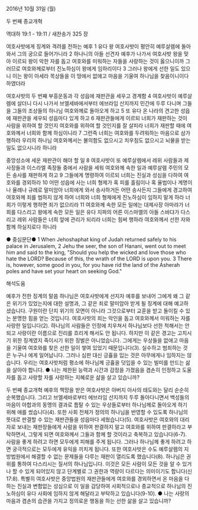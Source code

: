 2016년 10월 31일 (월)

두 번째 종교개혁



역대하 19:1 - 19:11 / 새찬송가 325 장


여호사밧에게 징계와 격려를 전하는 예후
1 유다 왕 여호사밧이 평안히 예루살렘에 돌아와서 그의 궁으로 들어가니라 2 하나니의 아들 선견자 예후가 나가서 여호사밧 왕을 맞아 이르되 왕이 악한 자를 돕고 여호와를 미워하는 자들을 사랑하는 것이 옳으니이까 그러므로 여호와께로부터 진노하심이 왕에게 임하리이다 3 그러나 왕에게 선한 일도 있으니 이는 왕이 아세라 목상들을 이 땅에서 없애고 마음을 기울여 하나님을 찾음이니이다 하였더라

여호사밧의 두 번째 부흥운동과 각 성읍에 재판관을 세우고 경계함
4 여호사밧이 예루살렘에 살더니 다시 나가서 브엘세바에서부터 에브라임 산지까지 민간에 두루 다니며 그들을 그들의 조상들의 하나님 여호와께로 돌아오게 하고 5 또 유다 온 나라의 견고한 성읍에 재판관을 세우되 성읍마다 있게 하고 6 재판관들에게 이르되 너희가 재판하는 것이 사람을 위하여 할 것인지 여호와를 위하여 할 것인지를 잘 살피라 너희가 재판할 때에 여호와께서 너희와 함께 하심이니라 7 그런즉 너희는 여호와를 두려워하는 마음으로 삼가 행하라 우리의 하나님 여호와께서는 불의함도 없으시고 치우침도 없으시고 뇌물을 받는 일도 없으시니라 하니라

중앙성소에 세운 재판관이 해야 할 일
8 여호사밧이 또 예루살렘에서 레위 사람들과 제사장들과 이스라엘 족장들 중에서 사람을 세워 여호와께 속한 일과 예루살렘 주민의 모든 송사를 재판하게 하고 9 그들에게 명령하여 이르되 너희는 진실과 성심을 다하여 여호와를 경외하라 10 어떤 성읍에 사는 너희 형제가 혹 피를 흘림이나 혹 율법이나 계명이나 율례나 규례로 말미암아 너희에게 와서 송사하거든 어떤 송사든지 그들에게 경고하여 여호와께 죄를 범하지 않게 하여 너희와 너희 형제에게 진노하심이 임하지 말게 하라 너희가 이렇게 행하면 죄가 없으리라 11 여호와께 속한 모든 일에는 대제사장 아마랴가 너희를 다스리고 왕에게 속한 모든 일은 유다 지파의 어른 이스마엘의 아들 스바댜가 다스리고 레위 사람들은 너희 앞에 관리가 되리라 너희는 힘써 행하라 여호와께서 선한 자와 함께 하실지로다 하니라

● 중심문단● 1 When Jehoshaphat king of Judah returned safely to his palace in Jerusalem, 2 Jehu the seer, the son of Hanani, went out to meet him and said to the king, "Should you help the wicked and love those who hate the LORD? Because of this, the wrath of the LORD is upon you. 3 There is, however, some good in you, for you have rid the land of the Asherah poles and have set your heart on seeking God."

해석도움





예후가 전한 징계의 말씀
하나님은 여호사밧에게 선지자 예후를 보내어 그에게 왜 그 같은 위기가 있었는지에 대한 설명과, 그 같은 죄로 말미암아 받게 될 징계에 대해 예고하셨습니다. 구원이란 단지 위기의 모면이 아니라 그것으로부터 교훈을 받고 돌이킬 수 있는 분명한 힘을 얻는 것입니다. 여호사밧의 죄는 악인을 돕고 여호와께서 미워하는 자를 사랑한 일입니다(2). 하나님의 사람들은 인정에 치우쳐서 하나님보다 선한 척해서는 안되고 사랑이란 이름으로 진리를 흐리게 해서도 안 됩니다. 하지만 이 같은 경고는 고치시기 위한 징계였지 죽이시기 위한 징벌은 아니었습니다. 그에게는 우상들을 없애고 마음을 기울여 여호와를 찾은 선한 일이 쌓여 있었기 때문입니다(3). 실수하고 범죄하는 것은 누구나 에게 일어납니다. 그러나 심판 대신 긍휼을 입는 것은 아무에게나 임하지는 않습니다. 우리는 여호사밧처럼 평소에 하나님께 긍휼을 덧입을 수 있는 빌미를 만드는 삶을 살아야 합니다.
● 나는 제한된 능력과 시간과 감정을 가졌음을 겸손히 인정하고 도울 자를 돕고 사랑할 자를 사랑하는 지혜로운 삶을 살고 있습니까?

두 번째 종교개혁
예후의 책망을 받은 여호사밧은 아버지 아사의 태도와는 달리 순순히 순복했습니다. 그리고 브엘세바로부터 에브라임 산지까지 두루 돌아다니면서 백성들의 마음이 아합과의 동맹의 결과로 틈탈 수 있는 우상들로부터 하나님께로 돌아오게 하기 위해 애를 썼습니다(4). 또한 사회 전체가 정의의 하나님을 반영할 수 있도록 하나님의 뜻대로 판결할 수 있는 재판관들을 성읍마다 세웠습니다(5). 여호사밧은 여호와의 대리자로 보내는 재판장들에게 사람을 위하여 판결하지 말고 여호와를 위하여 판결하라고 부탁하면서, 그렇게 되면 여호와께서 그들과 함께 할 것이라고 축복하고 있습니다(6-7). 사람을 좋게 하려고 하면 모두에게 피해를 주게 됩니다. 그러나 하나님께 좋게 하려고 하면 궁극적으로는 모두에게 유익을 끼치게 됩니다. 또한 여호사밧은 수도 예루살렘의 지방법원에서 해결할 수 없는 문제들을 다루는 재판이 열리도록 했습니다(8). 하나님은 권위를 통하여 다스리시는 질서의 하나님입니다. 이것은 모든 사람이 모든 것을 알 수 있거나 할 수 있게 되어있지 않고 단계별로 그 권한과 역량이 다르다는 의미이기도 합니다(신 17:8). 특별히 여호사밧은 중앙법원의 재판관들에게 여호와를 경외하면서 온 마음을 다하는 진실과 변함없는 성심으로 이 일을 감당하여 사회적으로나 종교적으로 하나님의 진노하심이 유다 사회에 임하지 않게 해달라고 부탁하고 있습니다(9-10).
● 나는 사랑의 마음과 겸손의 습관을 가지고 정의로운 행동을 하는 선한 삶을 살고 있습니까?
